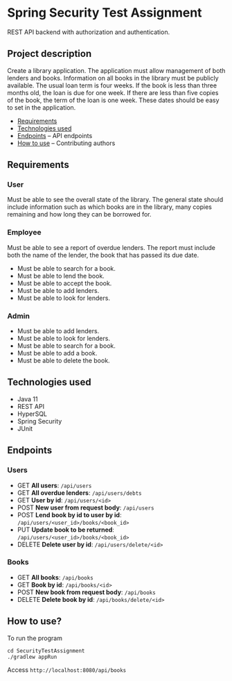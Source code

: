 Spring Security Test Assignment
===============================

REST API backend with authorization and authentication.

## Project description

Create a library application. The application must allow management of both 
lenders and books. Information on all books in the library must be publicly 
available. The usual loan term is four weeks. If the book is less than three months old, 
the loan is due for one week. If there are less than five copies of the book, 
the term of the loan is one week. These dates should be easy to set in the application.

- [Requirements](#requirements)
- [Technologies used](#technologies-used)
- [Endpoints](#endpoints) – API endpoints
- [How to use](#how-to-use?) – Contributing authors


## Requirements

### User
Must be able to see the overall state of the library.
The general state should include information such as which books are in the 
library, many copies remaining and how long they can be borrowed for.

### Employee
Must be able to see a report of overdue lenders. The report must include both 
the name of the lender, the book that has passed its due date.
- Must be able to search for a book.
- Must be able to lend the book. 
- Must be able to accept the book.
- Must be able to add lenders.
- Must be able to look for lenders.

### Admin
- Must be able to add lenders. 
- Must be able to look for lenders. 
- Must be able to search for a book.
- Must be able to add a book.
- Must be able to delete the book.

## Technologies used

- Java 11
- REST API
- HyperSQL
- Spring Security
- JUnit


## Endpoints

### Users

- GET **All users**: `/api/users`
- GET **All overdue lenders**: `/api/users/debts`
- GET **User by id**: `/api/users/<id>`
- POST **New user from request body**: `/api/users`
- POST **Lend book by id to user by id**: `/api/users/<user_id>/books/<book_id>`
- PUT **Update book to be returned**: `/api/users/<user_id>/books/<book_id>`
- DELETE **Delete user by id**: `/api/users/delete/<id>`


### Books

- GET **All books**: `/api/books`
- GET **Book by id**: `/api/books/<id>`
- POST **New book from request body**: `/api/books`
- DELETE **Delete book by id**: `/api/books/delete/<id>`


## How to use?

To run the program
```
cd SecurityTestAssignment
./gradlew appRun
```

Access ```http://localhost:8080/api/books```

